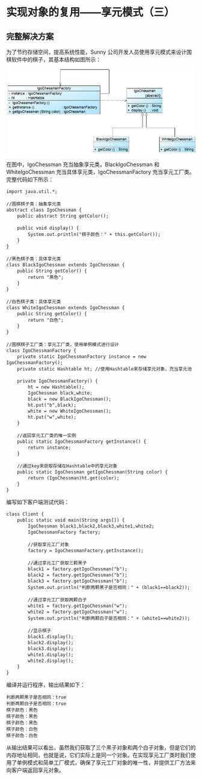 # 实现对象的复用——享元模式（三）  

## 完整解决方案  

为了节约存储空间，提高系统性能，Sunny 公司开发人员使用享元模式来设计围棋软件中的棋子，其基本结构如图所示：  

![围棋棋子结构图](images/1339771744_6390.jpg)   

在图中，IgoChessman 充当抽象享元类，BlackIgoChessman 和 WhiteIgoChessman 充当具体享元类，IgoChessmanFactory 充当享元工厂类。完整代码如下所示：  

```
import java.util.*;

//围棋棋子类：抽象享元类
abstract class IgoChessman {
	public abstract String getColor();

	public void display() {
		System.out.println("棋子颜色：" + this.getColor());	
	}
}

//黑色棋子类：具体享元类
class BlackIgoChessman extends IgoChessman {
	public String getColor() {
		return "黑色";
	}	
}

//白色棋子类：具体享元类
class WhiteIgoChessman extends IgoChessman {
	public String getColor() {
		return "白色";
	}
}

//围棋棋子工厂类：享元工厂类，使用单例模式进行设计
class IgoChessmanFactory {
	private static IgoChessmanFactory instance = new IgoChessmanFactory();
	private static Hashtable ht; //使用Hashtable来存储享元对象，充当享元池
	
	private IgoChessmanFactory() {
		ht = new Hashtable();
		IgoChessman black,white;
		black = new BlackIgoChessman();
		ht.put("b",black);
		white = new WhiteIgoChessman();
		ht.put("w",white);
	}
	
    //返回享元工厂类的唯一实例
	public static IgoChessmanFactory getInstance() {
		return instance;
	}
	
    //通过key来获取存储在Hashtable中的享元对象
	public static IgoChessman getIgoChessman(String color) {
		return (IgoChessman)ht.get(color);	
	}
}
```

编写如下客户端测试代码：  

```
class Client {
	public static void main(String args[]) {
		IgoChessman black1,black2,black3,white1,white2;
		IgoChessmanFactory factory;
        
        //获取享元工厂对象
		factory = IgoChessmanFactory.getInstance();

        //通过享元工厂获取三颗黑子
		black1 = factory.getIgoChessman("b");
		black2 = factory.getIgoChessman("b");
		black3 = factory.getIgoChessman("b");
		System.out.println("判断两颗黑子是否相同：" + (black1==black2));

        //通过享元工厂获取两颗白子
		white1 = factory.getIgoChessman("w");
		white2 = factory.getIgoChessman("w");
		System.out.println("判断两颗白子是否相同：" + (white1==white2));

        //显示棋子
		black1.display();
		black2.display();
		black3.display();
		white1.display();
		white2.display();
	}
}
```

编译并运行程序，输出结果如下：  

```
判断两颗黑子是否相同：true
判断两颗白子是否相同：true
棋子颜色：黑色
棋子颜色：黑色
棋子颜色：黑色
棋子颜色：白色
棋子颜色：白色
```

从输出结果可以看出，虽然我们获取了三个黑子对象和两个白子对象，但是它们的内存地址相同，也就是说，它们实际上是同一个对象。在实现享元工厂类时我们使用了单例模式和简单工厂模式，确保了享元工厂对象的唯一性，并提供工厂方法来向客户端返回享元对象。